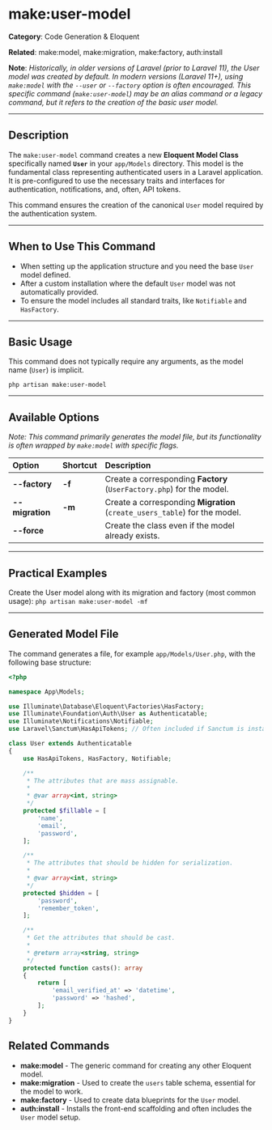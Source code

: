 # make:user-model

**Category**: Code Generation & Eloquent

**Related**: make:model, make:migration, make:factory, auth:install

**Note**: _Historically, in older versions of Laravel (prior to Laravel 11), the User model was created by default. In modern versions (Laravel 11+), using `make:model` with the `--user` or `--factory` option is often encouraged. This specific command (`make:user-model`) may be an alias command or a legacy command, but it refers to the creation of the basic user model._

---

## Description

The `make:user-model` command creates a new **Eloquent Model Class** specifically named **`User`** in your `app/Models` directory. This model is the fundamental class representing authenticated users in a Laravel application. It is pre-configured to use the necessary traits and interfaces for authentication, notifications, and, often, API tokens.

This command ensures the creation of the canonical `User` model required by the authentication system.

---

## When to Use This Command

- When setting up the application structure and you need the base `User` model defined.
- After a custom installation where the default `User` model was not automatically provided.
- To ensure the model includes all standard traits, like `Notifiable` and `HasFactory`.

---

## Basic Usage

This command does not typically require any arguments, as the model name (`User`) is implicit.

`php artisan make:user-model`

---

## Available Options

*Note: This command primarily generates the model file, but its functionality is often wrapped by `make:model` with specific flags.*

| Option | Shortcut | Description |
| :--- | :--- | :--- |
| **--factory** | **-f** | Create a corresponding **Factory** (`UserFactory.php`) for the model. |
| **--migration** | **-m** | Create a corresponding **Migration** (`create_users_table`) for the model. |
| **--force** | | Create the class even if the model already exists. |

---

## Practical Examples

Create the User model along with its migration and factory (most common usage):
`php artisan make:user-model -mf`

---

## Generated Model File

The command generates a file, for example `app/Models/User.php`, with the following base structure:

```php
<?php

namespace App\Models;

use Illuminate\Database\Eloquent\Factories\HasFactory;
use Illuminate\Foundation\Auth\User as Authenticatable;
use Illuminate\Notifications\Notifiable;
use Laravel\Sanctum\HasApiTokens; // Often included if Sanctum is installed

class User extends Authenticatable
{
    use HasApiTokens, HasFactory, Notifiable;

    /**
     * The attributes that are mass assignable.
     *
     * @var array<int, string>
     */
    protected $fillable = [
        'name',
        'email',
        'password',
    ];

    /**
     * The attributes that should be hidden for serialization.
     *
     * @var array<int, string>
     */
    protected $hidden = [
        'password',
        'remember_token',
    ];

    /**
     * Get the attributes that should be cast.
     *
     * @return array<string, string>
     */
    protected function casts(): array
    {
        return [
            'email_verified_at' => 'datetime',
            'password' => 'hashed',
        ];
    }
}
```
## Related Commands

* **make:model** - The generic command for creating any other Eloquent model.
* **make:migration** - Used to create the `users` table schema, essential for the model to work.
* **make:factory** - Used to create data blueprints for the `User` model.
* **auth:install** - Installs the front-end scaffolding and often includes the `User` model setup.
